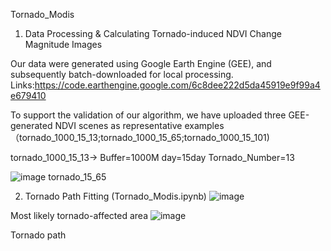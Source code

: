 Tornado_Modis


1. Data Processing & Calculating Tornado-induced NDVI Change Magnitude Images

Our data were generated using Google Earth Engine (GEE), and subsequently batch-downloaded for local processing. Links:https://code.earthengine.google.com/6c8dee222d5da45919e9f99a4e679410

To support the validation of our algorithm, we have uploaded three GEE-generated NDVI scenes as representative examples（tornado_1000_15_13;tornado_1000_15_65;tornado_1000_15_101) 

tornado_1000_15_13-> Buffer=1000M  day=15day Tornado_Number=13

![image](https://github.com/user-attachments/assets/374d70eb-e221-4ebb-a3c6-4f6c515ccae0) tornado_15_65

2. Tornado Path Fitting (Tornado_Modis.ipynb)
![image](https://github.com/user-attachments/assets/eed23679-2f4a-4be3-86c9-0cd4a329a514)

Most likely tornado-affected area
![image](https://github.com/user-attachments/assets/69231393-58ac-4ab9-a64f-cc1eb44c7bab)

Tornado path

